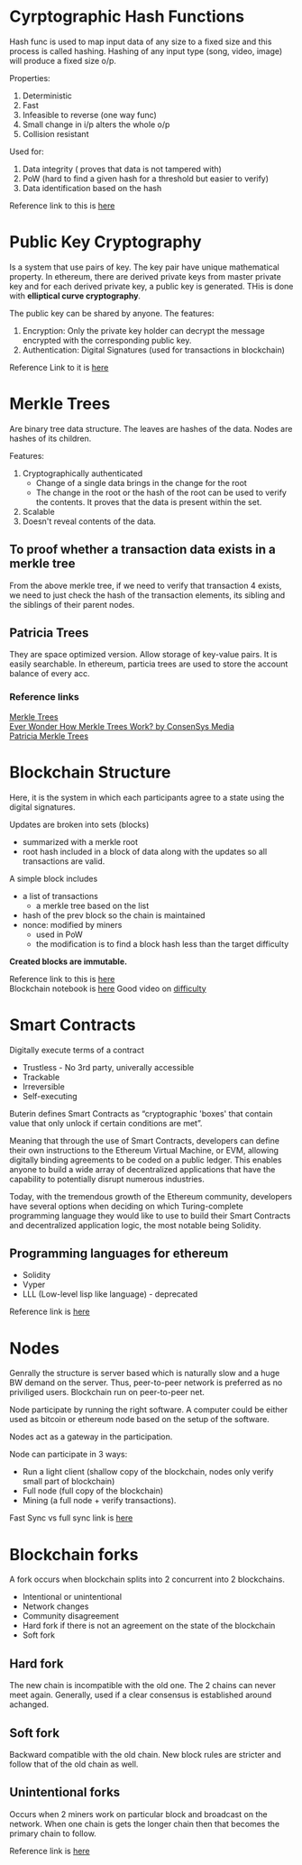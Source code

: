 # Cyrptographic Hash Functions

Hash func is used to map input data of any size to a fixed size and this process is called hashing. Hashing of any input type (song, video, image) will produce a fixed size o/p. 

Properties: 
1. Deterministic
2. Fast
3. Infeasible to reverse (one way func) 
4. Small change in i/p alters the whole o/p 
5. Collision resistant

Used for: 
1. Data integrity ( proves that data is not tampered with) 
2. PoW (hard to find a given hash for a threshold but easier to verify) 
3. Data identification based on the hash

Reference link to this is [here](https://observablehq.com/@consensys-academy/cryptographic-hash-functions)

# Public Key Cryptography
Is a system that use pairs of key. The key pair have unique mathematical property. 
In ethereum, there are derived private keys from master private key and for each derived private key, a public key is generated. THis is done with **elliptical curve cryptography**.

The public key can be shared by anyone. The features: 
1. Encryption: Only the private key holder can decrypt the message encrypted with the corresponding public key.
2. Authentication: Digital Signatures (used for transactions in blockchain)

Reference Link to it is [here](https://ethereum.stackexchange.com/questions/3542/how-are-ethereum-addresses-generated)

# Merkle Trees
Are binary tree data structure. The leaves are hashes of the data. Nodes are hashes of its children.

Features: 
1. Cryptographically authenticated
    - Change of a single data brings in the change for the root
    - The change in the root or the hash of the root can be used to verify the contents. It proves that the data is present within the set.
2. Scalable
3. Doesn't reveal contents of the data. 

## To proof whether a transaction data exists in a merkle tree
From the above merkle tree, if we need to verify that transaction 4 exists, we need to just check the hash of the transaction elements, its sibling and the siblings of their parent nodes. 

## Patricia Trees
They are space optimized version. Allow storage of key-value pairs. It is easily searchable. In ethereum, particia trees are used to store the account balance of every acc. 

### Reference links 
[Merkle Trees](https://observablehq.com/@consensys-academy/merkle-trees)  
[Ever Wonder How Merkle Trees Work? by ConsenSys Media](https://media.consensys.net/ever-wonder-how-merkle-trees-work-c2f8b7100ed3)  
[Patricia Merkle Trees](https://eth.wiki/en/fundamentals/patricia-tree)

# Blockchain Structure
Here, it is the system in which each participants agree to a state using the digital signatures.

Updates are broken into sets (blocks) 
- summarized with a merkle root
- root hash included in a block of data along with the updates so all transactions are valid.

A simple block includes 
- a list of transactions 
  - a merkle tree based on the list 
- hash of the prev block so the chain is maintained 
- nonce: modified by miners 
  - used in PoW
  - the modification is to find a block hash less than the target difficulty

**Created blocks are immutable.** 

Reference link to this is [here](https://andersbrownworth.com/blockchain/)  
Blockchain notebook is [here](https://observablehq.com/@consensys-academy/building-a-blockchain)
Good video on [difficulty](https://www.youtube.com/watch?v=o1gOyhU6XEw)

# Smart Contracts 
Digitally execute terms of a contract
- Trustless - No 3rd party, univerally accessible 
- Trackable 
- Irreversible 
- Self-executing

Buterin defines Smart Contracts as “cryptographic 'boxes' that contain value that only unlock if certain conditions are met”.

Meaning that through the use of Smart Contracts, developers can define their own instructions to the Ethereum Virtual Machine, or EVM, allowing digitally binding agreements to be coded on a public ledger. This enables anyone to build a wide array of decentralized applications that have the capability to potentially disrupt numerous industries.

Today, with the tremendous growth of the Ethereum community, developers have several options when deciding on which Turing-complete programming language they would like to use to build their Smart Contracts and decentralized application logic, the most notable being Solidity.

## Programming languages for ethereum 
- Solidity 
- Vyper
- LLL (Low-level lisp like language) - deprecated

Reference link is [here](https://solidity.readthedocs.io/en/develop/introduction-to-smart-contracts.html#)

# Nodes 
Genrally the structure is server based which is naturally slow and a huge BW demand on the server. Thus, peer-to-peer network is preferred as no priviliged users. Blockchain run on peer-to-peer net. 

Node participate by running the right software. A computer could be either used as bitcoin or ethereum node based on the setup of the software.

Nodes act as a gateway in the participation.

Node can participate in 3 ways: 
- Run a light client (shallow copy of the blockchain, nodes only verify small part of blockchain) 
- Full node (full copy of the blockchain)
- Mining (a full node + verify transactions). 

Fast Sync vs full sync link is [here](https://www.youtube.com/watch?v=4GMIdPt_uTw&feature=youtu.be&t=243)

# Blockchain forks 
A fork occurs when blockchain splits into 2 concurrent into 2 blockchains. 
- Intentional or unintentional 
- Network changes
- Community disagreement
- Hard fork if there is not an agreement on the state of the blockchain 
- Soft fork

## Hard fork 
The new chain is incompatible with the old one. The 2 chains can never meet again. Generally, used if a clear consensus is established around achanged. 

## Soft fork 
Backward compatible with the old chain. New block rules are stricter and follow that of the old chain as well. 

## Unintentional forks
Occurs when 2 miners work on particular block and broadcast on the network. When one chain is gets the longer chain then that becomes the primary chain to follow. 

Reference link is [here](https://www.coindesk.com/short-guide-bitcoin-forks-explained)